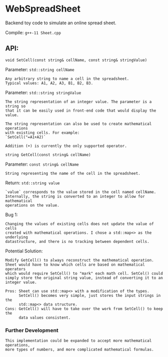 # WebSpreadSheet

Backend toy code to simulate an online spread sheet.

Compile: `g++-11 Sheet.cpp`

## API:

`void SetCell(const string& cellName, const string& stringValue)`

Parameter: `std::string cellName`

    Any arbitrary string to name a cell in the spreadsheet.
    Typical values: A1, A2, A3, B1, B2, B3.

Parameter: `std::string stringValue`

    The string representation of an integer value. The parameter is a string so
    that it can be easily used in front-end code that would display the value.

    The string representation can also be used to create mathematical operations
    with existing cells. For example:
    `SetCell("=A1+A2)`

    Addition (+) is currently the only supported operator.

`string GetCell(const string& cellName)`

Parameter: `const string& cellName`

    String representing the name of the cell in the spreadsheet.

Return: `std::string value`

    `value` corresponds to the value stored in the cell named cellName.
    Internally, the string is converted to an integer to allow for mathematical
    operations on the value.

Bug 1:

    Changing the values of existing cells does not update the value of cells
    created with mathematical operations. I chose a std::map<> as the underlying
    datastructure, and there is no tracking between dependent cells.

Potential Solution:

    Modify GetCell() to always reconstruct the mathematical operation.
    Sheet would have to know which cells are based on mathematical operators
    which would require SetCell() to "mark" each math cell. SetCel() could
    simply store the original string value, instead of converting it to an
    integer value.

    Pros: Sheet can use std::map<> with a modification of the types.
          SetCell() becomes very simple, just stores the input strings in the
          std::map<> data structure.
    Cons: GetCell() will have to take over the work from SetCell() to keep the
          data values consistent.

### Further Development

    This implementation could be expanded to accept more mathematical operations,
    more types of numbers, and more complicated mathematical formulas.